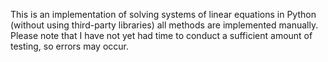 This is an implementation of solving systems of linear equations in Python (without using third-party libraries) all methods are implemented manually. Please note that I have not yet had time to conduct a sufficient amount of testing, so errors may occur.
